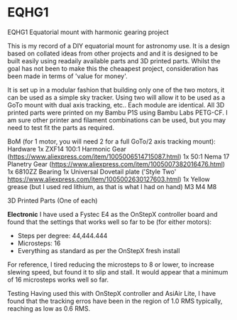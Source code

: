 # EQHG1
EQHG1 Equatorial mount with harmonic gearing project

This is my record of a DIY equatorial mount for astronomy use. It is a design based on collated ideas from other projects and and it is designed to be built easily using readaily available parts and 3D printed parts. Whilst the goal has not been to make this the cheaapest project, consideration has been made in terms of 'value for money'.

It is set up in a modular fashion that building only one of the two motors, it can be used as a simple sky tracker. Using two will allow it to be used as a GoTo mount with dual axis tracking, etc.. Each module are identical. All 3D printed parts were printed on my Bambu P1S using Bambu Labs PETG-CF. I am sure other printer and filament combinations can be used, but you may need to test fit the parts as required. 

BoM (for 1 motor, you will need 2 for a full GoTo/2 axis tracking mount):
Hardware
1x ZXF14 100:1 Harmonic Gear (https://www.aliexpress.com/item/1005006514715087.html)
1x 50:1 Nema 17 Planetry Gear (https://www.aliexpress.com/item/1005007382016476.html)
1x 6810ZZ Bearing
1x Universal Dovetail plate ('Style Two' https://www.aliexpress.com/item/1005002630127603.html)
1x Yellow grease (but I used red lithium, as that is what I had on hand)
M3
M4
M8

3D Printed Parts (One of each)

<b>Electronic</b>
I have used a Fystec E4 as the OnStepX controller board and found that the settings that works well so far to be (for either motors):
- Steps per degree: 44,444.444
- Microsteps: 16
- Everything as standard as per the OnStepX fresh install

For reference, I tired reducing the microsteps to 8 or lower, to increase slewing speed, but found it to slip and stall. It would appear that a minimum of 16 microsteps works well so far. 


Testing
Having used this with OnStepX controller and AsiAir Lite, I have found that the tracking erros have been in the region of 1.0 RMS typically, reaching as low as 0.6 RMS. 
